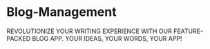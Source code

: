 # Blog-Management
REVOLUTIONIZE YOUR WRITING EXPERIENCE WITH OUR FEATURE- PACKED BLOG APP. YOUR IDEAS, YOUR WORDS, YOUR APP!
